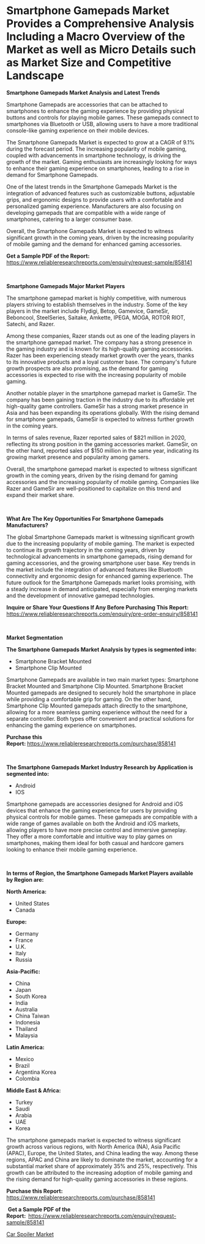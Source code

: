 <p><h1>Smartphone Gamepads Market Provides a Comprehensive Analysis Including a Macro Overview of the Market as well as Micro Details such as Market Size and Competitive Landscape</h1></p><p><strong>Smartphone Gamepads Market Analysis and Latest Trends</strong></p>
<p><p>Smartphone Gamepads are accessories that can be attached to smartphones to enhance the gaming experience by providing physical buttons and controls for playing mobile games. These gamepads connect to smartphones via Bluetooth or USB, allowing users to have a more traditional console-like gaming experience on their mobile devices.</p><p>The Smartphone Gamepads Market is expected to grow at a CAGR of 9.1% during the forecast period. The increasing popularity of mobile gaming, coupled with advancements in smartphone technology, is driving the growth of the market. Gaming enthusiasts are increasingly looking for ways to enhance their gaming experience on smartphones, leading to a rise in demand for Smartphone Gamepads.</p><p>One of the latest trends in the Smartphone Gamepads Market is the integration of advanced features such as customizable buttons, adjustable grips, and ergonomic designs to provide users with a comfortable and personalized gaming experience. Manufacturers are also focusing on developing gamepads that are compatible with a wide range of smartphones, catering to a larger consumer base.</p><p>Overall, the Smartphone Gamepads Market is expected to witness significant growth in the coming years, driven by the increasing popularity of mobile gaming and the demand for enhanced gaming accessories.</p></p>
<p><strong>Get a Sample PDF of the Report:&nbsp;</strong> <a href="https://www.reliableresearchreports.com/enquiry/request-sample/858141">https://www.reliableresearchreports.com/enquiry/request-sample/858141</a></p>
<p>&nbsp;</p>
<p><strong>Smartphone Gamepads Major Market Players</strong></p>
<p><p>The smartphone gamepad market is highly competitive, with numerous players striving to establish themselves in the industry. Some of the key players in the market include Flydigi, Betop, Gamevice, GameSir, Beboncool, SteelSeries, Saitake, Amkette, IPEGA, MOGA, ROTOR RIOT, Satechi, and Razer.</p><p>Among these companies, Razer stands out as one of the leading players in the smartphone gamepad market. The company has a strong presence in the gaming industry and is known for its high-quality gaming accessories. Razer has been experiencing steady market growth over the years, thanks to its innovative products and a loyal customer base. The company's future growth prospects are also promising, as the demand for gaming accessories is expected to rise with the increasing popularity of mobile gaming.</p><p>Another notable player in the smartphone gamepad market is GameSir. The company has been gaining traction in the industry due to its affordable yet high-quality game controllers. GameSir has a strong market presence in Asia and has been expanding its operations globally. With the rising demand for smartphone gamepads, GameSir is expected to witness further growth in the coming years.</p><p>In terms of sales revenue, Razer reported sales of $821 million in 2020, reflecting its strong position in the gaming accessories market. GameSir, on the other hand, reported sales of $150 million in the same year, indicating its growing market presence and popularity among gamers.</p><p>Overall, the smartphone gamepad market is expected to witness significant growth in the coming years, driven by the rising demand for gaming accessories and the increasing popularity of mobile gaming. Companies like Razer and GameSir are well-positioned to capitalize on this trend and expand their market share.</p></p>
<p>&nbsp;</p>
<p><strong>What Are The Key Opportunities For Smartphone Gamepads Manufacturers?</strong></p>
<p><p>The global Smartphone Gamepads market is witnessing significant growth due to the increasing popularity of mobile gaming. The market is expected to continue its growth trajectory in the coming years, driven by technological advancements in smartphone gamepads, rising demand for gaming accessories, and the growing smartphone user base. Key trends in the market include the integration of advanced features like Bluetooth connectivity and ergonomic design for enhanced gaming experience. The future outlook for the Smartphone Gamepads market looks promising, with a steady increase in demand anticipated, especially from emerging markets and the development of innovative gamepad technologies.</p></p>
<p><strong>Inquire or Share Your Questions If Any Before Purchasing This Report:</strong> <a href="https://www.reliableresearchreports.com/enquiry/pre-order-enquiry/858141">https://www.reliableresearchreports.com/enquiry/pre-order-enquiry/858141</a></p>
<p>&nbsp;</p>
<p><strong>Market Segmentation</strong></p>
<p><strong>The Smartphone Gamepads Market Analysis by types is segmented into:</strong></p>
<p><ul><li>Smartphone Bracket Mounted</li><li>Smartphone Clip Mounted</li></ul></p>
<p><p>Smartphone Gamepads are available in two main market types: Smartphone Bracket Mounted and Smartphone Clip Mounted. Smartphone Bracket Mounted gamepads are designed to securely hold the smartphone in place while providing a comfortable grip for gaming. On the other hand, Smartphone Clip Mounted gamepads attach directly to the smartphone, allowing for a more seamless gaming experience without the need for a separate controller. Both types offer convenient and practical solutions for enhancing the gaming experience on smartphones.</p></p>
<p><strong>Purchase this Report:&nbsp;</strong><a href="https://www.reliableresearchreports.com/purchase/858141">https://www.reliableresearchreports.com/purchase/858141</a></p>
<p>&nbsp;</p>
<p><strong>The Smartphone Gamepads Market Industry Research by Application is segmented into:</strong></p>
<p><ul><li>Android</li><li>IOS</li></ul></p>
<p><p>Smartphone gamepads are accessories designed for Android and iOS devices that enhance the gaming experience for users by providing physical controls for mobile games. These gamepads are compatible with a wide range of games available on both the Android and iOS markets, allowing players to have more precise control and immersive gameplay. They offer a more comfortable and intuitive way to play games on smartphones, making them ideal for both casual and hardcore gamers looking to enhance their mobile gaming experience.</p></p>
<p>&nbsp;</p>
<p><strong>In terms of Region, the Smartphone Gamepads Market Players available by Region are:</strong></p>
<p>
    <p> <strong> North America: </strong>
        <ul>
            <li>United States</li>
            <li>Canada</li>
        </ul>
        </p> 
    <p> <strong> Europe: </strong>
        <ul>
            <li>Germany</li>
            <li>France</li>
            <li>U.K.</li>
            <li>Italy</li>
            <li>Russia</li>
        </ul>
        </p> 
    <p> <strong> Asia-Pacific: </strong>
        <ul>
            <li>China</li>
            <li>Japan</li>
            <li>South Korea</li>
            <li>India</li>
            <li>Australia</li>
            <li>China Taiwan</li>
            <li>Indonesia</li>
            <li>Thailand</li>
            <li>Malaysia</li>
        </ul>
        </p> 
    <p> <strong> Latin America: </strong>
        <ul>
            <li>Mexico</li>
            <li>Brazil</li>
            <li>Argentina Korea</li>
            <li>Colombia</li>
        </ul>
        </p> 
    <p> <strong> Middle East & Africa: </strong>
        <ul>
            <li>Turkey</li>
            <li>Saudi</li>
            <li>Arabia</li>
            <li>UAE</li>
            <li>Korea</li>
        </ul>
    </p>
    </p>
<p><p>The smartphone gamepads market is expected to witness significant growth across various regions, with North America (NA), Asia Pacific (APAC), Europe, the United States, and China leading the way. Among these regions, APAC and China are likely to dominate the market, accounting for a substantial market share of approximately 35% and 25%, respectively. This growth can be attributed to the increasing adoption of mobile gaming and the rising demand for high-quality gaming accessories in these regions.</p></p>
<p><strong>Purchase this Report: </strong><a href="https://www.reliableresearchreports.com/purchase/858141">https://www.reliableresearchreports.com/purchase/858141</a></p>
<p>&nbsp;<strong>Get a Sample PDF of the Report:&nbsp;&nbsp;</strong><a href="https://www.reliableresearchreports.com/enquiry/request-sample/858141">https://www.reliableresearchreports.com/enquiry/request-sample/858141</a></p>
<p><strong></strong></p>
<p><p><a href="https://cautious-neon-760.notion.site/Car-Spoiler-Market-Size-and-Growth-Market-Segmentation-Regional-and-Country-Breakdowns-and-Market-7300645ff76a4a4c8e5c05cb22868778">Car Spoiler Market</a></p></p>